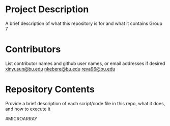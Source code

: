 # Project Description

A brief description of what this repository is for and what it contains
Group 7
# Contributors
List contributor names and github user names, or email addresses if desired
xinyusun@bu.edu nkebere@bu.edu
reva96@bu.edu
# Repository Contents

Provide a brief description of each script/code file in this repo, what it does, and how to execute it

#MICROARRAY 

